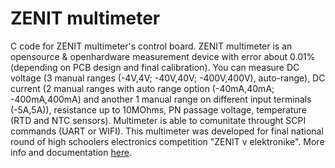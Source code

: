 # ZENIT multimeter
C code for ZENIT multimeter's control board.
ZENIT multimeter is an opensource & openhardware measurement device with error about 0.01% (depending on PCB design and final calibration). You can measure DC voltage (3 manual ranges (-4V,4V; -40V,40V; -400V,400V), auto-range), DC current (2 manual ranges with auto range option (-40mA,40mA; -400mA,400mA) and another 1 manual range on different input terminals (-5A,5A)), resistance up to 10MOhms, PN passage voltage, temperature (RTD and NTC sensors). Multimeter is able to comunitate throught SCPI commands (UART or WIFI).
This multimeter was developed for final national round of high schoolers electronics competition "ZENIT v elektronike". More info and documentation [here](http://dvaluch.web.cern.ch/dvaluch/zenit/).
